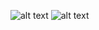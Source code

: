 
![alt text](https://i.ibb.co/NWVsHrk/Screen-Shot-2022-10-22-at-2-35-46.png)
![alt text](https://i.ibb.co/85Cdk7Q/Screen-Shot-2022-10-22-at-2-40-17.png)
